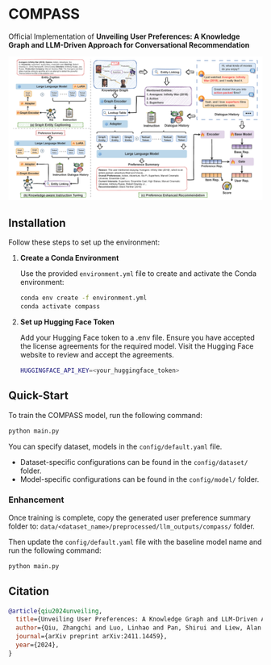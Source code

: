 # COMPASS

Official Implementation of
**Unveiling User Preferences: A Knowledge Graph and LLM-Driven Approach for Conversational Recommendation**

![](assets/compass_framework.png)

## Installation

Follow these steps to set up the environment:

1. **Create a Conda Environment**

   Use the provided `environment.yml` file to create and activate the Conda environment:

   ```bash
   conda env create -f environment.yml
   conda activate compass
   ```

2. **Set up Hugging Face Token**

   Add your Hugging Face token to a .env file. Ensure you have accepted the license agreements for the required model. Visit the Hugging Face website to review and accept the agreements.

   ```bash
   HUGGINGFACE_API_KEY=<your_huggingface_token>
   ```

## Quick-Start

To train the COMPASS model, run the following command:

   ```bash
   python main.py
   ```

You can specify dataset, models in the `config/default.yaml` file.

- Dataset-specific configurations can be found in the `config/dataset/` folder.
- Model-specific configurations can be found in the `config/model/` folder.

### Enhancement

Once training is complete, copy the generated user preference summary folder to: `data/<dataset_name>/preprocessed/llm_outputs/compass/` folder.

Then update the `config/default.yaml` file with the baseline model name and run the following command:

   ```bash
   python main.py
   ```

## Citation

```bibtex
@article{qiu2024unveiling,
  title={Unveiling User Preferences: A Knowledge Graph and LLM-Driven Approach for Conversational Recommendation},
  author={Qiu, Zhangchi and Luo, Linhao and Pan, Shirui and Liew, Alan Wee-Chung},
  journal={arXiv preprint arXiv:2411.14459},
  year={2024},
}

```